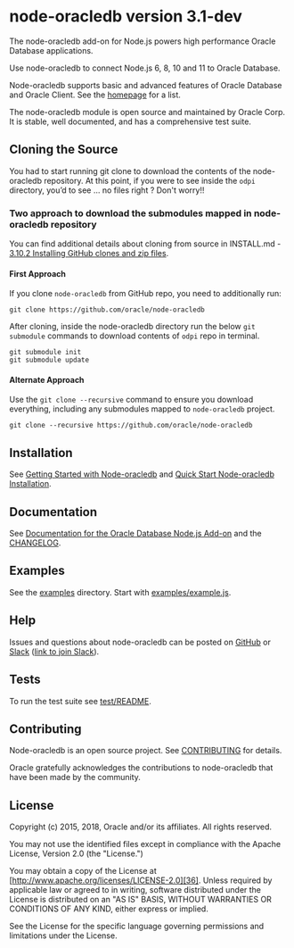 # node-oracledb version 3.1-dev

The node-oracledb add-on for Node.js powers high performance Oracle
Database applications.

Use node-oracledb to connect Node.js 6, 8, 10 and 11 to Oracle Database.

Node-oracledb supports basic and advanced features of Oracle Database
and Oracle Client.  See the
[homepage][4] for a list.

The node-oracledb module is open source and maintained by Oracle Corp.
It is stable, well documented, and has a comprehensive test suite.

## <a name="cloning"></a> Cloning the Source

You had to start running git clone to download the contents of the node-oracledb repository. 
At this point, if you were to see inside the `odpi` directory, you’d to see … no files right ? Don't worry!!

### Two approach to download the submodules mapped in node-oracledb repository

You can find additional details about cloning from source in INSTALL.md - [3.10.2 Installing GitHub clones and zip files](https://github.com/DineshKuppan/node-oracledb/blob/master/INSTALL.md#-3102-installing-github-clones-and-zip-files).

#### First Approach 

If you clone `node-oracledb` from GitHub repo, you need to additionally run:
```
git clone https://github.com/oracle/node-oracledb
```
After cloning, inside the node-oracledb directory 
run the below `git submodule` commands to download contents of `odpi` repo in terminal.

```
git submodule init
git submodule update
```

#### Alternate Approach 
Use the `git clone --recursive` command to ensure you download everything, 
including any submodules mapped to `node-oracledb` project.

```
git clone --recursive https://github.com/oracle/node-oracledb
```

## <a name="installation"></a> Installation

See [Getting Started with Node-oracledb][1] and [Quick Start Node-oracledb Installation][2].

## <a name="doc"></a> Documentation

See [Documentation for the Oracle Database Node.js Add-on][32] and the [CHANGELOG][33].

## <a name="examples"></a> Examples

See the [examples][30] directory.  Start with
[examples/example.js][31].

## <a name="help"></a> Help

Issues and questions about node-oracledb can be posted on [GitHub][3] or
[Slack][5] ([link to join Slack][6]).

## <a name="testing"></a> Tests

To run the test suite see [test/README][34].

## <a name="contrib"></a> Contributing

Node-oracledb is an open source project. See [CONTRIBUTING][35] for
details.

Oracle gratefully acknowledges the contributions to node-oracledb that
have been made by the community.

## <a name="license"></a> License

Copyright (c) 2015, 2018, Oracle and/or its affiliates. All rights reserved.

You may not use the identified files except in compliance with the Apache
License, Version 2.0 (the "License.")

You may obtain a copy of the License at
[http://www.apache.org/licenses/LICENSE-2.0][36].  Unless required by
applicable law or agreed to in writing, software distributed under the
License is distributed on an "AS IS" BASIS, WITHOUT WARRANTIES OR
CONDITIONS OF ANY KIND, either express or implied.

See the License for the specific language governing permissions and
limitations under the License.



[1]: https://oracle.github.io/node-oracledb/doc/api.html#getstarted
[2]: https://oracle.github.io/node-oracledb/INSTALL.html#quickstart
[3]: https://github.com/oracle/node-oracledb/issues
[4]: https://oracle.github.io/node-oracledb
[5]: https://node-oracledb.slack.com/
[6]: https://node-oracledb.slack.com/join/shared_invite/enQtNDU4Mjc2NzM5OTA2LTdkMzczODY3OGY3MGI0Yjk3NmQ4NDU4MTI2OGVjNTYzMjE5OGY5YzVkNDY4MWNkNjFiMDM2ZDMwOWRjNWVhNTg
[30]: https://github.com/oracle/node-oracledb/blob/master/examples
[31]: https://github.com/oracle/node-oracledb/blob/master/examples/example.js#L32
[32]: https://oracle.github.io/node-oracledb/doc/api.html
[33]: https://github.com/oracle/node-oracledb/blob/master/CHANGELOG.md
[34]: https://github.com/oracle/node-oracledb/blob/master/test/README.md
[35]: https://github.com/oracle/node-oracledb/blob/master/CONTRIBUTING.md
[36]: http://www.apache.org/licenses/LICENSE-2.0
